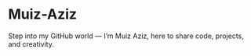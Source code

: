 # Muiz-Aziz
Step into my GitHub world — I’m Muiz Aziz, here to share code, projects, and creativity.

